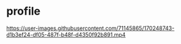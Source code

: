 # profile



https://user-images.githubusercontent.com/71145865/170248743-d1b3ef24-df05-487f-b48f-d4350f92b891.mp4

